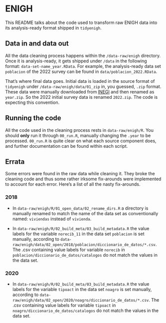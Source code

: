 # ENIGH

This README talks about the code used to transform raw ENIGH data into
its analysis-ready format shipped in `tidyenigh`.

## Data in and data out

All the data cleaning process happens within the `/data-raw/enigh`
directory. Once it is analysis-ready, it gets shipped under `/data` in
the following format: `data-set-name_year.RData`. For example, the
analysis-ready data set `poblacion` of the 2022 survey can be found in
`data/poblacion_2022.RData`.

That’s where final data goes. Initial data is loaded in the source
format of `tidyenigh` under `/data-raw/enigh/data/01_zip` in, you
guessed, `.zip` format. These data were manually downloaded from
[INEGI](https://www.inegi.org.mx/programas/enigh/nc/2022/#datos_abiertos)
and then renamed as `year.zip`. So the 2022 initial survey data is
renamed `2022.zip`. The code is expecting this convention.

## Running the code

All the code used in the cleaning process rests in `data-raw/enigh/R`.
You should **only** run it through `00_run.R`, manually changing the
`.year` to be processed. `00_run.R` is quite clear on what each source
component does, and further documentation can be found within each
script.

## Errata

Some errors were found in the raw data while cleaning it. They broke the
cleaning code and thus some rather irksome fix-arounds were implemented
to account for each error. Here’s a list of all the nasty fix-arounds.

### 2018

- In `data-raw/enigh/R/01_open_data/02_rename_dirs.R` a directory is
  manually renamed to match the name of the data set as conventionally
  named: `viviendas` instead of `vivienda`.

- In `data-raw/enigh/R/02_build_meta/03_build_metadata.R` the value
  labels for the variable `norecib_11` in the data set `poblacion` is
  set manually, according to
  `data-raw/enigh/data/02_open/2018/poblacion/diccionario_de_datos/*.csv`.
  The .csv containing value labels for variable `norecib` in
  `poblacion/diccionario_de_datos/catalogos` do not match the values in
  the data set.

### 2020

- In `data-raw/enigh/R/02_build_meta/03_build_metadata.R` the value
  labels for the variable `tipoact` in the data set `noagro` is set
  manually, according to
  `data-raw/enigh/data/02_open/2020/noagro/diccionario_de_datos/*.csv`.
  The .csv containing value labels for variable `tipoact` in
  `noagro/diccionario_de_datos/catalogos` do not match the values in the
  data set.
